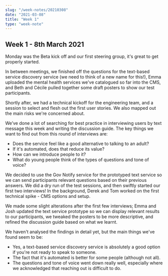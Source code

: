 ```yaml
---
slug: "/week-notes/20210308"
date: "2021-03-08"
title: "Week 1"
type: "week-note"
---
```

## Week 1 - 8th March 2021

Monday was the Beta kick off and our first steering group, it's great to get properly started.

In between meetings, we finished off the questions for the text-based service discovery service (we need to think of a new name for this!), Emma uploaded the mental health services we've catalogued so far into the CMS, and Beth and Cécile pulled together some draft posters to show our test participants.

Shortly after, we had a technical kickoff for the engineering team, and a session to select and flesh out the first user stories. We also mapped out the main risks we're concerned about.

We’ve done a lot of searching for best practice in interviewing users by text message this week and writing the discussion guide. The key things we want to find out from this round of interviews are: 

* Does the service feel like a good alternative to talking to an adult?
* If it's automated, does that reduce its value?
* How can we introduce people to it?
* What do young people think of the types of questions and tone of voice?
 
We decided to use the Gov Notify service for the prototyped text service so we can send participants relevant questions based on their previous answers. We did a dry run of the test sessions, and then swiftly started our first two interviews! In the background, Derek and Tom worked on the first technical spike - CMS options and setup. 

We made some slight alterations after the first few interviews; Emma and Josh updated the text service prototype so we can display relevant results to our participants, we tweaked the posters to be more descriptive, and refined the discussion guide based on what we learnt. 

We haven't analysed the findings in detail yet, but the main things we've found seem to be:

* Yes, a text-based service discovery service is absolutely a good option if you're not ready to speak to someone.
* The fact that it's automated is better for some people (although not all).
* The questions and tone of voice went down really well, especially where we acknowledged that reaching out is difficult to do.
